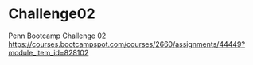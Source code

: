 # Challenge02
Penn Bootcamp Challenge 02 https://courses.bootcampspot.com/courses/2660/assignments/44449?module_item_id=828102
